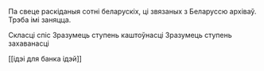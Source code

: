 Па свеце раскіданыя сотні беларускіх, ці звязаных з Беларуссю архіваў. Трэба імі заняцца.

Скласці спіс
Зразумець ступень каштоўнасці
Зразумець ступень захаванасці

[[ідэі для банка ідэй]]
